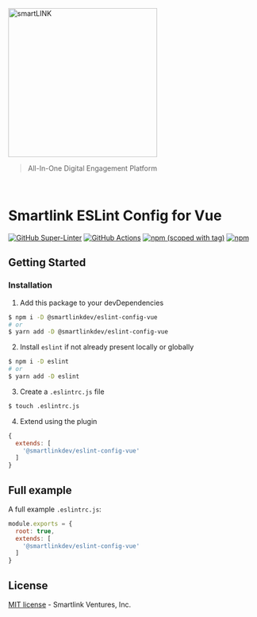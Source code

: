<a href="https://www.smartlink.ai/">
  <img src="https://smartlink.ai/wp-content/uploads/2020/06/smartLINK_HeaderLogo-min.png" alt="smartLINK" width="300" />
</a>

> All-In-One Digital Engagement Platform

<br/>

# Smartlink ESLint Config for Vue

[![GitHub Super-Linter](https://github.com/<OWNER>/<REPOSITORY>/workflows/Lint%20Code%20Base/badge.svg)](https://github.com/marketplace/actions/super-linter)
[![GitHub Actions](https://github.com/smartlink-ventures/eslint-config/workflows/ci/badge.svg?branch=master)](https://github.com/smartlink-ventures/eslint-config/actions?query=workflow%3Aci)
[![npm (scoped with tag)](https://flat.badgen.net/npm/v/@smartlinkdev/eslint-config-vue)](https://npmjs.com/package/@smartlinkdev/eslint-config)
[![npm](https://flat.badgen.net/npm/dt/@smartlinkdev/eslint-config-vue)](https://npmjs.com/package/@smartlinkdev/eslint-config)

## Getting Started

### Installation

1. Add this package to your devDependencies

```bash
$ npm i -D @smartlinkdev/eslint-config-vue
# or
$ yarn add -D @smartlinkdev/eslint-config-vue
```

2. Install `eslint` if not already present locally or globally

```bash
$ npm i -D eslint
# or
$ yarn add -D eslint
```

3. Create a `.eslintrc.js` file
```bash
$ touch .eslintrc.js
```

4. Extend using the plugin
```js
{
  extends: [
    '@smartlinkdev/eslint-config-vue'
  ]
}
```

## Full example

A full example `.eslintrc.js`:

```js
module.exports = {
  root: true,
  extends: [
    '@smartlinkdev/eslint-config-vue'
  ]
}
```

## License

[MIT license](https://github.com/smartlink-ventures/eslint-config/blob/master/LICENSE) - Smartlink Ventures, Inc.
